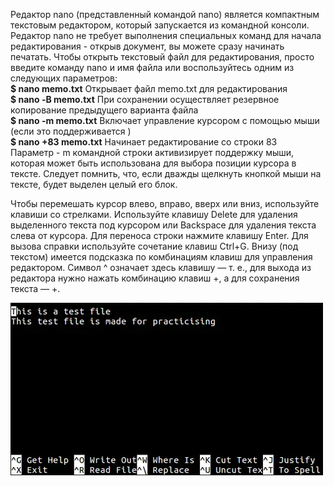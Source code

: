 Редактор nano (представленный командой nano) является компактным тексто­вым редактором, который запускается из командной консоли.  
Редактор nano не требует выполнения специ­альных команд для начала редактирования - открыв документ, вы можете сразу начинать печатать. Чтобы открыть текстовый файл для редактирования, просто введите команду nano и имя файла или воспользуйтесь одним из следующих пара­метров:  
**$ nano memo.txt** Открывает файл memo.txt для редактирования  
**$ nano -В memo.txt** При сохранении осуществляет резервное копирование предыдущего варианта файла  
**$ nano -m memo.txt** Включает управление курсором с помощью мыши (если это поддерживается )  
**$ nano +83 memo.txt** Начинает редактирование со строки 83  
Параметр - m командной строки активизирует поддержку мыши, которая может быть использована для выбора позиции курсора в тексте. Следует помнить, что, если дважды щелкнуть кнопкой мыши на тексте, будет выделен целый его блок.


Чтобы перемешать курсор влево, вправо, вверх или вниз, используйте клавиши со стрелками. Используйте клавишу Delete для удаления выделенного текста под курсором или Backspace для удаления текста слева от курсора. Для переноса стро­ки нажмите клавишу Enter. Для вызова справки используйте сочетание клавиш Ctrl+G. Внизу (под текстом) имеется подсказка по комбинациям клавиш для управления редактором. Символ ^ означает здесь клавишу <Ctrl> — т. е., для выхода из редактора нужно нажать комбинацию клавиш <Ctrl>+<X>, а для сохранения текста — <Ctrl>+<O>.


![image.png](../images/riedaktor-nano_1.png)

